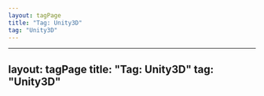 ```yaml
---
layout: tagPage
title: "Tag: Unity3D"
tag: "Unity3D"
---
```

---
layout: tagPage
title: "Tag: Unity3D"
tag: "Unity3D"
---
